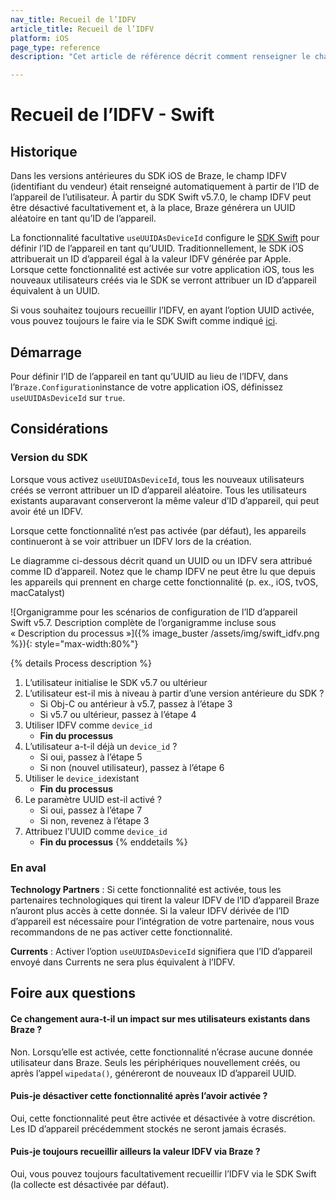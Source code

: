 ```yaml
---
nav_title: Recueil de l’IDFV
article_title: Recueil de l’IDFV
platform: iOS
page_type: reference
description: "Cet article de référence décrit comment renseigner le champ facultatif IDFV pour le SDK Swift"

---
```


# Recueil de l’IDFV - Swift

## Historique

Dans les versions antérieures du SDK iOS de Braze, le champ IDFV (identifiant du vendeur) était renseigné automatiquement à partir de l’ID de l’appareil de l’utilisateur. À partir du SDK Swift v5.7.0, le champ IDFV peut être désactivé facultativement et, à la place, Braze générera un UUID aléatoire en tant qu’ID de l’appareil.

La fonctionnalité facultative `useUUIDAsDeviceId` configure le [SDK Swift](https://github.com/braze-inc/braze-swift-sdk) pour définir l’ID de l’appareil en tant qu’UUID. Traditionnellement, le SDK iOS attribuerait un ID d’appareil égal à la valeur IDFV générée par Apple. Lorsque cette fonctionnalité est activée sur votre application iOS, tous les nouveaux utilisateurs créés via le SDK se verront attribuer un ID d’appareil équivalent à un UUID.

Si vous souhaitez toujours recueillir l’IDFV, en ayant l’option UUID activée, vous pouvez toujours le faire via le SDK Swift comme indiqué [ici](https://braze-inc.github.io/braze-swift-sdk/documentation/brazekit/braze/set(identifiantforvendor:)).

## Démarrage

Pour définir l’ID de l’appareil en tant qu’UUID au lieu de l’IDFV, dans l’`Braze.Configuration`instance de votre application iOS, définissez `useUUIDAsDeviceId` sur `true`.

## Considérations

### Version du SDK

Lorsque vous activez `useUUIDAsDeviceId`, tous les nouveaux utilisateurs créés se verront attribuer un ID d’appareil aléatoire. Tous les utilisateurs existants auparavant conserveront la même valeur d’ID d’appareil, qui peut avoir été un IDFV.

Lorsque cette fonctionnalité n’est pas activée (par défaut), les appareils continueront à se voir attribuer un IDFV lors de la création.

Le diagramme ci-dessous décrit quand un UUID ou un IDFV sera attribué comme ID d’appareil. Notez que le champ IDFV ne peut être lu que depuis les appareils qui prennent en charge cette fonctionnalité (p. ex., iOS, tvOS, macCatalyst)

![Organigramme pour les scénarios de configuration de l’ID d’appareil Swift v5.7. Description complète de l’organigramme incluse sous « Description du processus »]({% image_buster /assets/img/swift_idfv.png %}){: style="max-width:80%"}

{% details Process description %}
1. L’utilisateur initialise le SDK v5.7 ou ultérieur
2. L’utilisateur est-il mis à niveau à partir d’une version antérieure du SDK ?
	- Si Obj-C ou antérieur à v5.7, passez à l’étape 3
	- Si v5.7 ou ultérieur, passez à l’étape 4
3. Utiliser IDFV comme `device_id`
	- **Fin du processus**
4. L’utilisateur a-t-il déjà un `device_id` ?
	- Si oui, passez à l’étape 5
	- Si non (nouvel utilisateur), passez à l’étape 6
5. Utiliser le `device_id`existant
	- **Fin du processus**
6. Le paramètre UUID est-il activé ?
	- Si oui, passez à l’étape 7
	- Si non, revenez à l’étape 3
7. Attribuez l’UUID comme `device_id`
	- **Fin du processus**
{% enddetails %}

### En aval 

**Technology Partners** : Si cette fonctionnalité est activée, tous les partenaires technologiques qui tirent la valeur IDFV de l’ID d’appareil Braze n’auront plus accès à cette donnée. Si la valeur IDFV dérivée de l’ID d’appareil est nécessaire pour l’intégration de votre partenaire, nous vous recommandons de ne pas activer cette fonctionnalité.

**Currents** : Activer l’option `useUUIDAsDeviceId` signifiera que l’ID d’appareil envoyé dans Currents ne sera plus équivalent à l’IDFV.

## Foire aux questions

#### Ce changement aura-t-il un impact sur mes utilisateurs existants dans Braze ?
Non. Lorsqu’elle est activée, cette fonctionnalité n’écrase aucune donnée utilisateur dans Braze. Seuls les périphériques nouvellement créés, ou après l’appel `wipedata()`, généreront de nouveaux ID d’appareil UUID.

#### Puis-je désactiver cette fonctionnalité après l’avoir activée ?
Oui, cette fonctionnalité peut être activée et désactivée à votre discrétion. Les ID d’appareil précédemment stockés ne seront jamais écrasés.

#### Puis-je toujours recueillir ailleurs la valeur IDFV via Braze ? 
Oui, vous pouvez toujours facultativement recueillir l’IDFV via le SDK Swift (la collecte est désactivée par défaut). 
